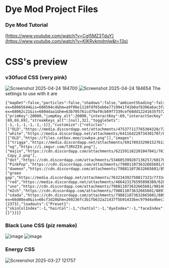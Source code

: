 # Dye Mod Project Files
### Dye Mod Tutorial
[https://www.youtube.com/watch?v=Cgl5MZ3TduY](https://www.youtube.com/watch?v=KIKRvkmdmIw&t=13s)

# CSS's preview
### v30fucd CSS (very pink)
![Screenshot 2025-04-24 184700](https://github.com/user-attachments/assets/02decaf3-e0bc-457f-9cc4-52248d582a6d)
![Screenshot 2025-04-24 184654](https://github.com/user-attachments/assets/bf09c061-7550-48b6-9cdb-bb17ce4ecca4)
The settings to use with it are 
```
{"mapDet":false,"particles":false,"shadows":false,"ambientShading":false,"yourTrails":false,"muzzleFlash":false,"bulletCasings":false,"impactHoles":false,"sniperFlapAnim":false,"screenShake":false,"lighting":"0","showExplo":false,"scaleUI":0.8,"oldScoreboard":true,"dynamicHP":false,"showHitInd":false,"showDMG":false,"showKillC":true,"showDeaths":true,"showStreak":true,"showFPS":true,"showSpeed":true,"speedOffY":0.2,"nametagStyle":"3","healthColT":"#b5ff70","healthColE":"#a72525","hideNonTrade":true,"showMinimap":false,"showMedals":false,"playMedals":false,"crosshairSho":"4","crosshairImage":"https://media.discordapp.net/attachments/782492466560499712/783338971634729030/beast3.png?ex=68065644&is=680504c4&hm=a9f06e1118fdf65eb6e7719941f41b0af8396a6ac3fa108ee3bad000fbca5236&=&format=webp&quality=lossless&width=14&height=12","crosshairAlways":true,"crosshairColor":"#1eff00","crosshairShadowThickess":0,"crosshairThick":1.5,"crosshairLen":3.5,"crosshairShoM":"1","crosshairAlwaysM":true,"crosshairColorM":"#b3ff00","crosshairShadowThickessM":0,"crosshairThickM":1.5,"crosshairLenM":6.5,"customHitmarker":"https://media.discordapp.net/attachments/872012544947154995/1052185525521494016/roadCross.png?ex=68062c21&is=6804daa1&hm=63b705761cd79af0cb69f7339cef68dd12241635f5725f19a0b0fb9c415ebf17&=&format=webp&quality=lossless&width=113&height=113","sensitivityX":0.6,"sensitivityY":0.6,"aimSensitivityX":0.5,"aimSensitivityY":0.5,"sound":0.02,"fov":85,"fpsFOV":105,"weaponBob":0,"weaponLean":0.2,"weaponOffX":1.6,"weaponOffY":2.6,"weaponOffZ":0.85,"weapSwapY":-0.2,"weapReloadY":0.6,"adsFovMlt":0,"aimAnim":false,"hideADS":true,"showHands":false,"showWeapon":false,"showWeaponSec":false,"scoreColor":"#5e172d","scoreScale":1.8,"scoreOffY":2,"progMScale":0.1,"bulletTracerCol":"#ffffff","autoLoadLast":true,"scopeBorders":false,"useDamageOverlay":false,"controls":{"primKey":20000,"jumpKey_alt":20000,"interactKey":69,"interactSecKey":69,"sprayKey_alt":32,"inspKey":70,"swapKey":10005,"meleeKey":10004,"wepVisKey":81,"kpdVoteYKey":49,"kpdVoteNKey":50,"sandboxKill":51,"sandboxSpawnBot":-1,"streakKeys":[69,69,69],"streakKeys_alt":[null,32],"toggleSets":[-1,-1,-1,-1,-1,-1]},"customize":{"reticles":[["OLD","https://media.discordapp.net/attachments/475377117765304320/729879584849395773/mycross.png"],["white","https://media.discordapp.net/attachments/641164229734301707/653143792265986048/dot_1.png"]],"scopes":[["OLD","https://files.catbox.moe/iswkpa.png"]],"images":[["trigga","https://media.discordapp.net/attachments/691789332901527613/691789755997749318/sukaks2.png"],["og","https://i.imgur.com/TJRVZI9.png"],["majin","https://cdn.discordapp.com/attachments/621591162201047041/761276223112085585/Majin4ch_-_Copy_2.png"],["dot","https://cdn.discordapp.com/attachments/534605399287136257/601700542196088833/dot.png"],["PinkPop","https://cdn.discordapp.com/attachments/798811073632665601/803226715123613756/gold_xhair.png"],["daemon","https://cdn.discordapp.com/attachments/798811073632665601/853485755312373780/disposedcross.png"],["green gap","https://media.discordapp.net/attachments/763234392750817323/773348746192879636/cross.png"],["red","https://media.discordapp.net/attachments/466423176595898389/620303489989345291/redch.png"],["uno","https://cdn.discordapp.com/attachments/798811073632665601/901488379038953512/crosshair3.png"],["m2ch","https://cdn.discordapp.com/attachments/798811073632665601/889709320906899477/green_m2ch.png"],["sdada","https://cdn.discordapp.com/attachments/798811073632665601/889709320906899477/green_m2ch.png?ex=66d08ea0&is=66cf3d20&hm=269236fc3b1fb632a21437f5b91433bec979d4a9bec3a7b84a6c9ea8c82f994b&",0]],"favorites":[2373],"loadouts":{"Preset1":{"skinColIndex":-1,"hairCol":-1,"chatCol":-1,"dyeIndex":-1,"faceIndex":-1,"shoeIndex":-1,"attachIndex":-1,"reticleIndex":-1,"savedReticle":"","scopeIndex":-1,"savedScope":"","meleeIndex":-1,"backIndex":-1,"hatIndex":-1,"waistIndex":-1,"secondaryInd":10,"kcStatIndex":-1,"classindex":12,"skins":"{}"}}}}
```
### Black Lune CSS (piz remake)
![image](https://github.com/user-attachments/assets/32e3221c-41cf-4c24-a43d-c80b566f0d9e)
![image](https://github.com/user-attachments/assets/5ffa740b-27da-406f-8b7f-71d7e95a0d89)

### Energy CSS
![Screenshot 2025-03-27 121757](https://github.com/user-attachments/assets/88bbd345-7eff-41a6-9f4c-b21afb943868)
